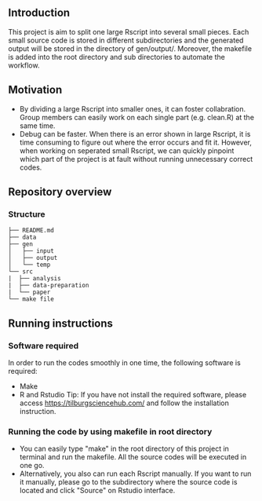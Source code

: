 ## Introduction

This project is aim to split one large Rscript into several small pieces. Each small source code is stored in different subdirectories and the generated output will be stored in the directory of gen/output/. Moreover, the makefile is added into the root directory and sub directories to automate the workflow.

## Motivation
- By dividing a large Rscript into smaller ones, it can foster collabration. Group members can easily work on each single part (e.g. clean.R) at the same time.
- Debug can be faster. When there is an error shown in large Rscript, it is time consuming to figure out where the error occurs and fit it. However, when working on seperated small Rscript, we can quickly pinpoint which part of the project is at fault without running unnecessary correct codes.


## Repository overview

### Structure 
```
├── README.md
├── data
├── gen
│   ├── input
│   ├── output
│   └── temp
└── src
|  ├── analysis
|  ├── data-preparation
|  └── paper
└── make file
```

## Running instructions

### Software required
In order to run the codes smoothly in one time, the following software is required:
- Make
- R and Rstudio
Tip: If you have not install the required software, please access https://tilburgsciencehub.com/ and follow the installation instruction.

### Running the code by using makefile in root directory
- You can easily type "make" in the root directory of this project in terminal and run the makefile. All the source codes will be executed in one go.
- Alternatively, you also can run each Rscript manually. If you want to run it manually, please go to the subdirectory where the source code is located and click "Source" on Rstudio interface.
